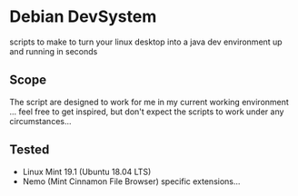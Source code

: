 # Debian DevSystem
scripts to make to turn your linux desktop into a java dev environment up and running in seconds

## Scope
The script are designed to work for me in my current working environment ... feel free to get inspired, but don't expect the scripts to work under any circumstances...

## Tested
- Linux Mint 19.1 (Ubuntu 18.04 LTS)
- Nemo (Mint Cinnamon File Browser) specific extensions...
